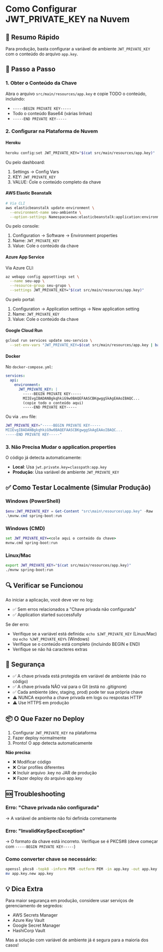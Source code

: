 # Como Configurar JWT_PRIVATE_KEY na Nuvem

## 🎯 Resumo Rápido

Para produção, basta configurar a variável de ambiente `JWT_PRIVATE_KEY` com o conteúdo do arquivo `app.key`.

## 📝 Passo a Passo

### 1. Obter o Conteúdo da Chave

Abra o arquivo `src/main/resources/app.key` e copie TODO o conteúdo, incluindo:
- `-----BEGIN PRIVATE KEY-----`
- Todo o conteúdo Base64 (várias linhas)
- `-----END PRIVATE KEY-----`

### 2. Configurar na Plataforma de Nuvem

#### Heroku
```bash
heroku config:set JWT_PRIVATE_KEY="$(cat src/main/resources/app.key)"
```

Ou pelo dashboard:
1. Settings → Config Vars
2. KEY: `JWT_PRIVATE_KEY`
3. VALUE: Cole o conteúdo completo da chave

#### AWS Elastic Beanstalk
```bash
# Via CLI
aws elasticbeanstalk update-environment \
  --environment-name seu-ambiente \
  --option-settings Namespace=aws:elasticbeanstalk:application:environment,OptionName=JWT_PRIVATE_KEY,Value="$(cat src/main/resources/app.key)"
```

Ou pelo console:
1. Configuration → Software → Environment properties
2. Name: `JWT_PRIVATE_KEY`
3. Value: Cole o conteúdo da chave

#### Azure App Service
Via Azure CLI:
```bash
az webapp config appsettings set \
  --name seu-app \
  --resource-group seu-grupo \
  --settings JWT_PRIVATE_KEY="$(cat src/main/resources/app.key)"
```

Ou pelo portal:
1. Configuration → Application settings → New application setting
2. Name: `JWT_PRIVATE_KEY`
3. Value: Cole o conteúdo da chave

#### Google Cloud Run
```bash
gcloud run services update seu-servico \
  --set-env-vars "JWT_PRIVATE_KEY=$(cat src/main/resources/app.key | base64)"
```

#### Docker
No `docker-compose.yml`:
```yaml
services:
  api:
    environment:
      JWT_PRIVATE_KEY: |
        -----BEGIN PRIVATE KEY-----
        MIIEvgIBADANBgkqhkiG9w0BAQEFAASCBKgwggSkAgEAAoIBAQC...
        (copie todo o conteúdo aqui)
        -----END PRIVATE KEY-----
```

Ou via `.env` file:
```bash
JWT_PRIVATE_KEY="-----BEGIN PRIVATE KEY-----
MIIEvgIBADANBgkqhkiG9w0BAQEFAASCBKgwggSkAgEAAoIBAQC...
-----END PRIVATE KEY-----"
```

### 3. Não Precisa Mudar o application.properties

O código já detecta automaticamente:
- **Local**: Usa `jwt.private.key=classpath:app.key`
- **Produção**: Usa variável de ambiente `JWT_PRIVATE_KEY`

## ✅ Como Testar Localmente (Simular Produção)

### Windows (PowerShell)
```powershell
$env:JWT_PRIVATE_KEY = Get-Content "src\main\resources\app.key" -Raw
.\mvnw.cmd spring-boot:run
```

### Windows (CMD)
```cmd
set JWT_PRIVATE_KEY=<cole aqui o conteúdo da chave>
mvnw.cmd spring-boot:run
```

### Linux/Mac
```bash
export JWT_PRIVATE_KEY="$(cat src/main/resources/app.key)"
./mvnw spring-boot:run
```

## 🔍 Verificar se Funcionou

Ao iniciar a aplicação, você deve ver no log:
- ✅ Sem erros relacionados a "Chave privada não configurada"
- ✅ Application started successfully

Se der erro:
- Verifique se a variável está definida: `echo $JWT_PRIVATE_KEY` (Linux/Mac) ou `echo %JWT_PRIVATE_KEY%` (Windows)
- Verifique se o conteúdo está completo (incluindo BEGIN e END)
- Verifique se não há caracteres extras

## 🔐 Segurança

- ✅ A chave privada está protegida em variável de ambiente (não no código)
- ✅ A chave privada NÃO vai para o Git (está no .gitignore)
- ✅ Cada ambiente (dev, staging, prod) pode ter sua própria chave
- ⚠️ NUNCA exponha a chave privada em logs ou respostas HTTP
- ⚠️ Use HTTPS em produção

## 📦 O Que Fazer no Deploy

1. Configurar `JWT_PRIVATE_KEY` na plataforma
2. Fazer deploy normalmente
3. Pronto! O app detecta automaticamente

**Não precisa**:
- ❌ Modificar código
- ❌ Criar profiles diferentes
- ❌ Incluir arquivo .key no JAR de produção
- ❌ Fazer deploy do arquivo app.key

## 🆘 Troubleshooting

### Erro: "Chave privada não configurada"
→ A variável de ambiente não foi definida corretamente

### Erro: "InvalidKeySpecException"
→ O formato da chave está incorreto. Verifique se é PKCS#8 (deve começar com `-----BEGIN PRIVATE KEY-----`)

### Como converter chave se necessário:
```bash
openssl pkcs8 -topk8 -inform PEM -outform PEM -in app.key -out app.key.new -nocrypt
mv app.key.new app.key
```

## 💡 Dica Extra

Para maior segurança em produção, considere usar serviços de gerenciamento de segredos:
- AWS Secrets Manager
- Azure Key Vault
- Google Secret Manager
- HashiCorp Vault

Mas a solução com variável de ambiente já é segura para a maioria dos casos!

